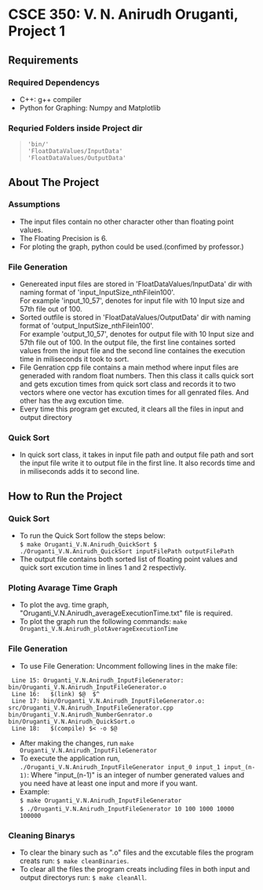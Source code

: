 # CSCE 350: V. N. Anirudh Oruganti, Project 1 

## Requirements 

### Required Dependencys

- C++: g++ compiler <br />
- Python for Graphing: Numpy and Matplotlib <br />


### Requried Folders inside Project dir
 
> `'bin/'` <br />
> `'FloatDataValues/InputData'` <br />
> `'FloatDataValues/OutputData'` <br />


## About The Project

### Assumptions

- The input files contain no other character other than floating point values.
- The Floating Precision is 6.
- For ploting the graph, python could be used.(confimed by professor.)

### File Generation

- Genereated input files are stored in 'FloatDataValues/InputData' dir with naming format of 'input_InputSize_nthFilein100'. <br />
For example 'input_10_57', denotes for input file with 10 Input size and 57th file out of 100. <br />
- Sorted outfile is stored in 'FloatDataValues/OutputData' dir with naming format of 'output_InputSize_nthFilein100'. <br />
For example 'output_10_57', denotes for output file with 10 Input size and 57th file out of 100. In the output file, the first line containes sorted values from the input file and the second line containes the execution time in miliseconds it took to sort. <br />
- File Genration cpp file contains a main method where input files are generaded with random float numbers. Then this class it calls quick sort and gets excution times from quick sort class and records it to two vectors where one vector has excution times for all genrated files. And other has the avg excution time. <br />
- Every time this program get excuted, it clears all the files in input and output directory <br />

### Quick Sort
- In quick sort class, it takes in input file path and output file path and sort the input file write it to output file in the first line. It also records time and in miliseconds adds it to second line. 


## How to Run the Project

### Quick Sort
- To run the Quick Sort follow the steps below: <br />
 		`$ make Oruganti_V.N.Anirudh_QuickSort
 		 $ ./Oruganti_V.N.Anirudh_QuickSort inputFilePath outputFilePath`
- The output file contains both sorted list of floating point values and quick sort excution time in lines 1 and 2 respectivly. 

### Ploting Avarage Time Graph
- To plot the avg. time graph, "Oruganti_V.N.Anirudh_averageExecutionTime.txt" file is required.
- To plot the graph run the following commands: `make Oruganti_V.N.Anirudh_plotAverageExecutionTime`

### File Generation
- To use File Generation: Uncomment following lines in the make file: <br />
>
	 Line 15: Oruganti_V.N.Anirudh_InputFileGenerator: bin/Oruganti_V.N.Anirudh_InputFileGenerator.o
	 Line 16: 	$(link) $@  $^ 
	 Line 17: bin/Oruganti_V.N.Anirudh_InputFileGenerator.o: src/Oruganti_V.N.Anirudh_InputFileGenerator.cpp  bin/Oruganti_V.N.Anirudh_NumberGenrator.o bin/Oruganti_V.N.Anirudh_QuickSort.o 
	 Line 18: 	$(compile) $< -o $@
- After making the changes, run `make Oruganti_V.N.Anirudh_InputFileGenerator` <br />
- To execute the application run, `./Oruganti_V.N.Anirudh_InputFileGenerator input_0 input_1 input_(n-1)`: Where "input_(n-1)" is an integer of number generated values and you need have at least one input and more if you want. <br />
- Example: <br /> 
	`$ make Oruganti_V.N.Anirudh_InputFileGenerator` <br />
	`$ ./Oruganti_V.N.Anirudh_InputFileGenerator 10 100 1000 10000 100000` <br />

### Cleaning Binarys 

- To clear the binary such as ".o" files and the excutable files the program creats run: `$ make cleanBinaries`.
- To clear all the files the program creats including files in both input and output directorys run: `$ make cleanAll`.


